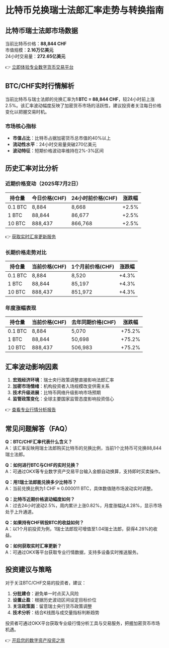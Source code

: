 # 比特币兑换瑞士法郎汇率走势与转换指南

## 比特币瑞士法郎市场数据

当前比特币价格：**88,844 CHF**  
市值规模：**2.16万亿美元**  
24小时交易量：**272.65亿美元**

👉 [立即体验专业数字货币交易平台](https://bit.ly/okx_welcome)

## BTC/CHF实时行情解析

当前比特币与瑞士法郎的兑换汇率为**1 BTC = 88,844 CHF**，较24小时前上涨2.5%。该汇率波动幅度反映了加密货币市场的活跃性，建议投资者关注每日价格变化以把握交易时机。

### 市场核心指标
- **市值占比**：比特币占据加密货币总市值的40%以上
- **流动性水平**：24小时交易量突破270亿美元
- **波动特征**：短期价格波动率维持在2%-3%区间

## 历史汇率对比分析

### 近期价格变动（2025年7月2日）
| 持仓量 | 今日价格(CHF) | 24小时前价格(CHF) | 涨跌幅 |
|--------|----------------|-------------------|--------|
| 0.1 BTC | 8,884          | 8,668             | +2.5%  |
| 1 BTC   | 88,844         | 86,677            | +2.5%  |
| 10 BTC  | 888,437        | 866,768           | +2.5%  |

👉 [获取实时汇率更新服务](https://bit.ly/okx_welcome)

### 长期价格走势对比
| 持仓量 | 当前价格(CHF) | 1个月前价格(CHF) | 涨跌幅 |
|--------|----------------|------------------|--------|
| 0.1 BTC | 8,884          | 8,520            | +4.3%  |
| 1 BTC   | 88,844         | 85,197           | +4.3%  |
| 10 BTC  | 888,437        | 851,972          | +4.3%  |

### 年度涨幅表现
| 持仓量 | 当前价格(CHF) | 去年同期价格(CHF) | 涨跌幅 |
|--------|----------------|------------------|--------|
| 0.1 BTC | 8,884          | 5,070            | +75.2% |
| 1 BTC   | 88,844         | 50,698           | +75.2% |
| 10 BTC  | 888,437        | 506,983          | +75.2% |

## 汇率波动影响因素

1. **宏观经济环境**：瑞士央行政策调整直接影响法郎汇率
2. **加密市场情绪**：机构投资者入场规模改变供需关系
3. **技术升级进展**：比特币网络升级影响市场预期
4. **监管政策变化**：全球主要国家监管态度影响投资信心

👉 [查看专业行情分析报告](https://bit.ly/okx_welcome)

## 常见问题解答（FAQ）

**Q：BTC/CHF汇率代表什么含义？**  
A：该汇率反映用瑞士法郎购买比特币的兑换比例，当前1个比特币可兑换88,844瑞士法郎。

**Q：如何进行BTC与CHF的实时兑换？**  
A：可通过OKX等专业数字资产交易平台输入金额自动换算，支持即时买卖操作。

**Q：用1瑞士法郎能兑换多少比特币？**  
A：当前兑换比例为1 CHF ≈ 0.000011 BTC，具体数值随市场波动实时调整。

**Q：比特币近期价格波动幅度如何？**  
A：过去24小时波动2.5%，周内累计上涨0.82%，月度涨幅达4.28%，显示市场处于上升通道。

**Q：如果持有CHF转投BTC的收益如何？**  
A：以1个月前投资为例，1瑞士法郎现可增值至1.04瑞士法郎，获得4.28%的收益。

**Q：如何获取实时汇率更新？**  
A：可通过OKX等平台获取专业行情数据，支持多设备实时推送服务。

## 投资建议与策略

对于关注BTC/CHF交易的投资者，建议：
1. **分批建仓**：避免单一时点买入风险
2. **设置止盈**：根据历史波动区间设定目标价位
3. **关注政策面**：留意瑞士央行货币政策调整
4. **技术分析**：结合K线图与成交量指标判断趋势

投资者可通过OKX平台获取专业级行情分析工具与交易服务，把握加密货币市场机遇。

👉 [开启您的数字资产投资之旅](https://bit.ly/okx_welcome)